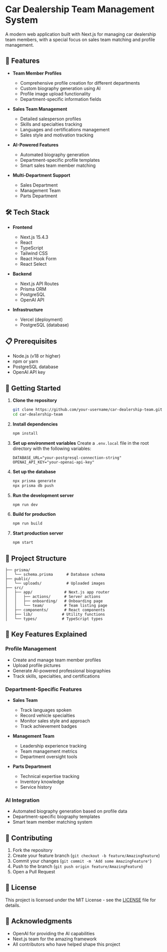 # Car Dealership Team Management System

A modern web application built with Next.js for managing car dealership team members, with a special focus on sales team matching and profile management.

## 🚀 Features

- **Team Member Profiles**
  - Comprehensive profile creation for different departments
  - Custom biography generation using AI
  - Profile image upload functionality
  - Department-specific information fields

- **Sales Team Management**
  - Detailed salesperson profiles
  - Skills and specialties tracking
  - Languages and certifications management
  - Sales style and motivation tracking

- **AI-Powered Features**
  - Automated biography generation
  - Department-specific profile templates
  - Smart sales team member matching

- **Multi-Department Support**
  - Sales Department
  - Management Team
  - Parts Department

## 🛠 Tech Stack

- **Frontend**
  - Next.js 15.4.3
  - React
  - TypeScript
  - Tailwind CSS
  - React Hook Form
  - React Select

- **Backend**
  - Next.js API Routes
  - Prisma ORM
  - PostgreSQL
  - OpenAI API

- **Infrastructure**
  - Vercel (deployment)
  - PostgreSQL (database)

## 📋 Prerequisites

- Node.js (v18 or higher)
- npm or yarn
- PostgreSQL database
- OpenAI API key

## 🚀 Getting Started

1. **Clone the repository**
   ```bash
   git clone https://github.com/your-username/car-dealership-team.git
   cd car-dealership-team
   ```

2. **Install dependencies**
   ```bash
   npm install
   ```

3. **Set up environment variables**
   Create a `.env.local` file in the root directory with the following variables:
   ```env
   DATABASE_URL="your-postgresql-connection-string"
   OPENAI_API_KEY="your-openai-api-key"
   ```

4. **Set up the database**
   ```bash
   npx prisma generate
   npx prisma db push
   ```

5. **Run the development server**
   ```bash
   npm run dev
   ```

6. **Build for production**
   ```bash
   npm run build
   ```

7. **Start production server**
   ```bash
   npm start
   ```

## 📁 Project Structure

```
├── prisma/
│   └── schema.prisma      # Database schema
├── public/
│   └── uploads/           # Uploaded images
├── src/
│   ├── app/              # Next.js app router
│   │   ├── actions/      # Server actions
│   │   ├── onboarding/   # Onboarding page
│   │   └── team/         # Team listing page
│   ├── components/       # React components
│   ├── lib/             # Utility functions
│   └── types/           # TypeScript types
```

## 🔑 Key Features Explained

### Profile Management
- Create and manage team member profiles
- Upload profile pictures
- Generate AI-powered professional biographies
- Track skills, specialties, and certifications

### Department-Specific Features
- **Sales Team**
  - Track languages spoken
  - Record vehicle specialties
  - Monitor sales style and approach
  - Track achievement badges

- **Management Team**
  - Leadership experience tracking
  - Team management metrics
  - Department oversight tools

- **Parts Department**
  - Technical expertise tracking
  - Inventory knowledge
  - Service history

### AI Integration
- Automated biography generation based on profile data
- Department-specific biography templates
- Smart team member matching system

## 🤝 Contributing

1. Fork the repository
2. Create your feature branch (`git checkout -b feature/AmazingFeature`)
3. Commit your changes (`git commit -m 'Add some AmazingFeature'`)
4. Push to the branch (`git push origin feature/AmazingFeature`)
5. Open a Pull Request

## 📄 License

This project is licensed under the MIT License - see the [LICENSE](LICENSE) file for details.

## 🙏 Acknowledgments

- OpenAI for providing the AI capabilities
- Next.js team for the amazing framework
- All contributors who have helped shape this project
